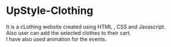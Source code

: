 # UpStyle-Clothing<br />
It is a cLothing website created using HTML , CSS and Javascript.<br />
Also user can add the selected clothes to their cart.<br />
I have also used animation for the events.<br />

